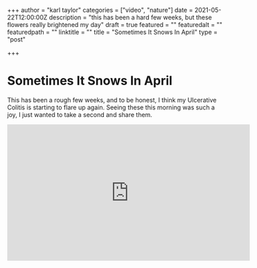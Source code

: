 +++
author = "karl taylor"
categories = ["video", "nature"]
date = 2021-05-22T12:00:00Z
description = "this has been a hard few weeks, but these flowers really brightened my day"
draft = true
featured = ""
featuredalt = ""
featuredpath = ""
linktitle = ""
title = "Sometimes It Snows In April"
type = "post"

+++
# Sometimes It Snows In April

This has been a rough few weeks, and to be honest, I think my Ulcerative Colitis is starting to flare up again. Seeing these this morning was such a joy, I just wanted to take a second and share them.



<iframe width="560" height="315" src="https://www.youtube.com/embed/Q3HuLJplujE" title="YouTube video player" frameborder="0" allow="accelerometer; autoplay; clipboard-write; encrypted-media; gyroscope; picture-in-picture" allowfullscreen></iframe>
